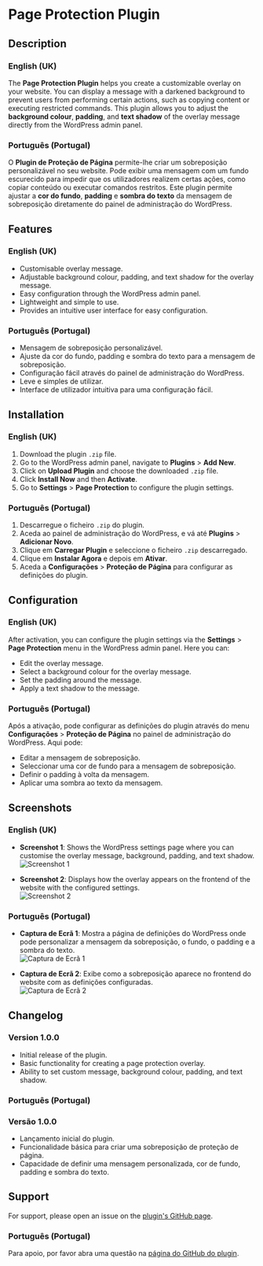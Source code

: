 # Page Protection Plugin

## Description

### English (UK)

The **Page Protection Plugin** helps you create a customizable overlay on your website. You can display a message with a darkened background to prevent users from performing certain actions, such as copying content or executing restricted commands. This plugin allows you to adjust the **background colour**, **padding**, and **text shadow** of the overlay message directly from the WordPress admin panel.

### Português (Portugal)

O **Plugin de Proteção de Página** permite-lhe criar um sobreposição personalizável no seu website. Pode exibir uma mensagem com um fundo escurecido para impedir que os utilizadores realizem certas ações, como copiar conteúdo ou executar comandos restritos. Este plugin permite ajustar a **cor do fundo**, **padding** e **sombra do texto** da mensagem de sobreposição diretamente do painel de administração do WordPress.

## Features

### English (UK)

- Customisable overlay message.
- Adjustable background colour, padding, and text shadow for the overlay message.
- Easy configuration through the WordPress admin panel.
- Lightweight and simple to use.
- Provides an intuitive user interface for easy configuration.

### Português (Portugal)

- Mensagem de sobreposição personalizável.
- Ajuste da cor do fundo, padding e sombra do texto para a mensagem de sobreposição.
- Configuração fácil através do painel de administração do WordPress.
- Leve e simples de utilizar.
- Interface de utilizador intuitiva para uma configuração fácil.

## Installation

### English (UK)

1. Download the plugin `.zip` file.
2. Go to the WordPress admin panel, navigate to **Plugins** > **Add New**.
3. Click on **Upload Plugin** and choose the downloaded `.zip` file.
4. Click **Install Now** and then **Activate**.
5. Go to **Settings** > **Page Protection** to configure the plugin settings.

### Português (Portugal)

1. Descarregue o ficheiro `.zip` do plugin.
2. Aceda ao painel de administração do WordPress, e vá até **Plugins** > **Adicionar Novo**.
3. Clique em **Carregar Plugin** e seleccione o ficheiro `.zip` descarregado.
4. Clique em **Instalar Agora** e depois em **Ativar**.
5. Aceda a **Configurações** > **Proteção de Página** para configurar as definições do plugin.

## Configuration

### English (UK)

After activation, you can configure the plugin settings via the **Settings** > **Page Protection** menu in the WordPress admin panel. Here you can:

- Edit the overlay message.
- Select a background colour for the overlay message.
- Set the padding around the message.
- Apply a text shadow to the message.

### Português (Portugal)

Após a ativação, pode configurar as definições do plugin através do menu **Configurações** > **Proteção de Página** no painel de administração do WordPress. Aqui pode:

- Editar a mensagem de sobreposição.
- Seleccionar uma cor de fundo para a mensagem de sobreposição.
- Definir o padding à volta da mensagem.
- Aplicar uma sombra ao texto da mensagem.

## Screenshots

### English (UK)

- **Screenshot 1**: Shows the WordPress settings page where you can customise the overlay message, background, padding, and text shadow.  
  ![Screenshot 1](screenshot-01.png)

- **Screenshot 2**: Displays how the overlay appears on the frontend of the website with the configured settings.  
  ![Screenshot 2](screenshot-02.png)

### Português (Portugal)

- **Captura de Ecrã 1**: Mostra a página de definições do WordPress onde pode personalizar a mensagem da sobreposição, o fundo, o padding e a sombra do texto.  
  ![Captura de Ecrã 1](screenshot-01.png)

- **Captura de Ecrã 2**: Exibe como a sobreposição aparece no frontend do website com as definições configuradas.  
  ![Captura de Ecrã 2](screenshot-02.png)

## Changelog

### Version 1.0.0

- Initial release of the plugin.
- Basic functionality for creating a page protection overlay.
- Ability to set custom message, background colour, padding, and text shadow.

### Português (Portugal)

### Versão 1.0.0

- Lançamento inicial do plugin.
- Funcionalidade básica para criar uma sobreposição de proteção de página.
- Capacidade de definir uma mensagem personalizada, cor de fundo, padding e sombra do texto.

## Support

For support, please open an issue on the [plugin's GitHub page](https://github.com/adelino-masioli/page-protection-plugin).

### Português (Portugal)

Para apoio, por favor abra uma questão na [página do GitHub do plugin](https://github.com/adelino-masioli/page-protection-plugin).
